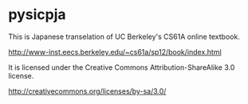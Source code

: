 # pysicpja

This is Japanese transelation of UC Berkeley's CS61A online textbook.

http://www-inst.eecs.berkeley.edu/~cs61a/sp12/book/index.html


It is licensed under the Creative Commons Attribution-ShareAlike 3.0 license.

http://creativecommons.org/licenses/by-sa/3.0/
